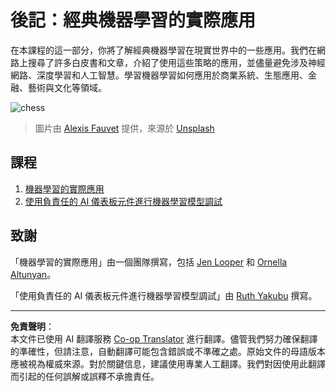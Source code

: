 <!--
CO_OP_TRANSLATOR_METADATA:
{
  "original_hash": "5e069a0ac02a9606a69946c2b3c574a9",
  "translation_date": "2025-08-29T21:09:20+00:00",
  "source_file": "9-Real-World/README.md",
  "language_code": "mo"
}
-->
# 後記：經典機器學習的實際應用

在本課程的這一部分，你將了解經典機器學習在現實世界中的一些應用。我們在網路上搜尋了許多白皮書和文章，介紹了使用這些策略的應用，並儘量避免涉及神經網路、深度學習和人工智慧。學習機器學習如何應用於商業系統、生態應用、金融、藝術與文化等領域。

![chess](../../../translated_images/chess.e704a268781bdad85d1876b6c2295742fa0d856e7dcf3659147052df9d3db205.mo.jpg)

> 圖片由 <a href="https://unsplash.com/@childeye?utm_source=unsplash&utm_medium=referral&utm_content=creditCopyText">Alexis Fauvet</a> 提供，來源於 <a href="https://unsplash.com/s/photos/artificial-intelligence?utm_source=unsplash&utm_medium=referral&utm_content=creditCopyText">Unsplash</a>
  
## 課程

1. [機器學習的實際應用](1-Applications/README.md)
2. [使用負責任的 AI 儀表板元件進行機器學習模型調試](2-Debugging-ML-Models/README.md)

## 致謝

「機器學習的實際應用」由一個團隊撰寫，包括 [Jen Looper](https://twitter.com/jenlooper) 和 [Ornella Altunyan](https://twitter.com/ornelladotcom)。

「使用負責任的 AI 儀表板元件進行機器學習模型調試」由 [Ruth Yakubu](https://twitter.com/ruthieyakubu) 撰寫。

---

**免責聲明**：  
本文件已使用 AI 翻譯服務 [Co-op Translator](https://github.com/Azure/co-op-translator) 進行翻譯。儘管我們努力確保翻譯的準確性，但請注意，自動翻譯可能包含錯誤或不準確之處。原始文件的母語版本應被視為權威來源。對於關鍵信息，建議使用專業人工翻譯。我們對因使用此翻譯而引起的任何誤解或誤釋不承擔責任。